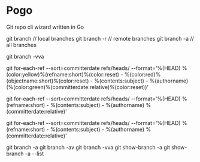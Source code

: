 # Pogo
Git repo cli wizard written in Go


git branch
// local branches
git branch -r
// remote branches
git branch -a 
// all branches

git branch -vva


git for-each-ref --sort=committerdate refs/heads/ --format='%(HEAD) %(color:yellow)%(refname:short)%(color:reset) - %(color:red)%(objectname:short)%(color:reset) - %(contents:subject) - %(authorname) (%(color:green)%(committerdate:relative)%(color:reset))'

git for-each-ref --sort=committerdate refs/heads/ --format='%(HEAD) %(refname:short) -  %(contents:subject) -  %(authorname) %(committerdate:relative)'


git for-each-ref --sort=committerdate refs/heads/ --format='%(HEAD) %(refname:short) - %(contents:subject) -  %(authorname) %(committerdate:relative)'





git branch -a
git branch -av
git branch -vva
git show-branch -a
git show-branch -a --list
